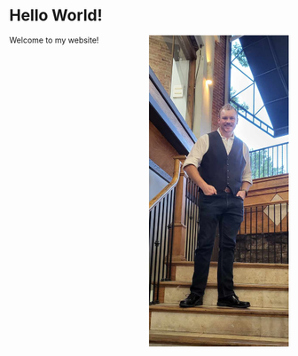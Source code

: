 # Hello World!
<p>
<img src="formal_picture.jpg" alt="Alt text" width="50%" height="50%" style= "float:right">
Welcome to my website!</p> 
